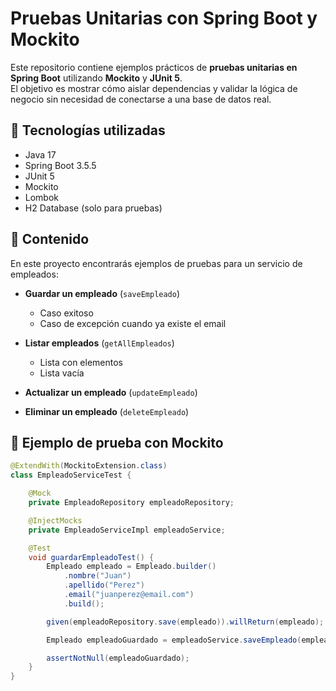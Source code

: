 # Pruebas Unitarias con Spring Boot y Mockito

Este repositorio contiene ejemplos prácticos de **pruebas unitarias en Spring Boot** utilizando **Mockito** y **JUnit 5**.  
El objetivo es mostrar cómo aislar dependencias y validar la lógica de negocio sin necesidad de conectarse a una base de datos real.

## 🚀 Tecnologías utilizadas
- Java 17
- Spring Boot 3.5.5
- JUnit 5
- Mockito
- Lombok
- H2 Database (solo para pruebas)

## 📂 Contenido
En este proyecto encontrarás ejemplos de pruebas para un servicio de empleados:

- **Guardar un empleado** (`saveEmpleado`)  
  - Caso exitoso  
  - Caso de excepción cuando ya existe el email  

- **Listar empleados** (`getAllEmpleados`)  
  - Lista con elementos  
  - Lista vacía  

- **Actualizar un empleado** (`updateEmpleado`)  

- **Eliminar un empleado** (`deleteEmpleado`)  

## 🧪 Ejemplo de prueba con Mockito

```java
@ExtendWith(MockitoExtension.class)
class EmpleadoServiceTest {

    @Mock
    private EmpleadoRepository empleadoRepository;

    @InjectMocks
    private EmpleadoServiceImpl empleadoService;

    @Test
    void guardarEmpleadoTest() {
        Empleado empleado = Empleado.builder()
            .nombre("Juan")
            .apellido("Perez")
            .email("juanperez@email.com")
            .build();

        given(empleadoRepository.save(empleado)).willReturn(empleado);

        Empleado empleadoGuardado = empleadoService.saveEmpleado(empleado);

        assertNotNull(empleadoGuardado);
    }
}
